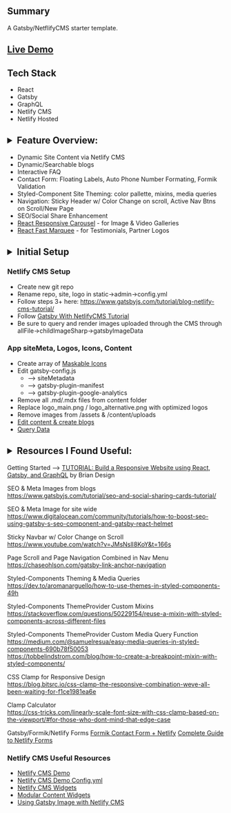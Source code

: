 ## Summary
A Gatsby/NetflifyCMS starter template.  

## [Live Demo](https://gatsby-netlify-cms-starter-template-plus.netlify.app/)

## Tech Stack
  * React
  * Gatsby
  * GraphQL
  * Netlify CMS
  * Netlify Hosted

## <details><summary>Feature Overview:</summary><br/>

  * Dynamic Site Content via Netlify CMS
  * Dynamic/Searchable blogs
  * Interactive FAQ
  * Contact Form: Floating Labels, Auto Phone Number Formating, Formik Validation 
  * Styled-Component Site Theming: color pallette, mixins, media queries 
  * Navigation: Sticky Header w/ Color Change on scroll, Active Nav Btns on Scroll/New Page
  * SEO/Social Share Enhancement
  * [React Responsive Carousel](https://www.npmjs.com/package/react-responsive-carousel) - for Image & Video Galleries
  * [React Fast Marquee](https://www.npmjs.com/package/react-fast-marquee) - for Testimonials, Partner Logos
</details>

## <details><summary>Initial Setup</summary><br/>

### Netlify CMS Setup
  * Create new git repo
  * Rename repo, site, logo in static->admin->config.yml
  * Follow steps 3+ here: https://www.gatsbyjs.com/tutorial/blog-netlify-cms-tutorial/
  * Follow [Gatsby With NetlifyCMS Tutorial](https://www.youtube.com/watch?v=IWmVSm2KevY)
  * Be sure to query and render images uploaded through the CMS through allFile->childImageSharp->gatsbyImageData

### App siteMeta, Logos, Icons, Content
  * Create array of [Maskable Icons](https://maskable.app/editor)
  * Edit gatsby-config.js
      * --> siteMetadata
      * --> gatsby-plugin-manifest
      * --> gatsby-plugin-google-analytics
  * Remove all .md/.mdx files from content folder
  * Replace logo_main.png / logo_alternative.png with optimized logos
  * Remove images from /assets & /content/uploads
  * [Edit content & create blogs](http://localhost:8000/admin/)
  * [Query Data](http://localhost:8000/___graphql)
</details>

## <details><summary>Resources I Found Useful:</summary><br/>

Getting Started --> 
[TUTORIAL: Build a Responsive Website using React, Gatsby, and GraphQL](https://www.youtube.com/watch?v=smHhNzM5Uo4&t=270s)
by Brian Design

SEO & Meta Images from blogs  
https://www.gatsbyjs.com/tutorial/seo-and-social-sharing-cards-tutorial/


SEO & Meta Image for site wide  
https://www.digitalocean.com/community/tutorials/how-to-boost-seo-using-gatsby-s-seo-component-and-gatsby-react-helmet


Sticky Navbar w/ Color Change on Scroll  
https://www.youtube.com/watch?v=JMsNslI8KoY&t=166s

Page Scroll and Page Navigation Combined in Nav Menu
https://chaseohlson.com/gatsby-link-anchor-navigation


Styled-Components Theming &  Media Queries  
https://dev.to/aromanarguello/how-to-use-themes-in-styled-components-49h


Styled-Components ThemeProvider Custom Mixins  
https://stackoverflow.com/questions/50229154/reuse-a-mixin-with-styled-components-across-different-files


Styled-Components ThemeProvider Custom Media Query Function  
https://medium.com/@samuelresua/easy-media-queries-in-styled-components-690b78f50053  
https://tobbelindstrom.com/blog/how-to-create-a-breakpoint-mixin-with-styled-components/


CSS Clamp for Responsive Design  
https://blog.bitsrc.io/css-clamp-the-responsive-combination-weve-all-been-waiting-for-f1ce1981ea6e


Clamp Calculator  
https://css-tricks.com/linearly-scale-font-size-with-css-clamp-based-on-the-viewport/#for-those-who-dont-mind-that-edge-case


Gatsby/Formik/Netlify Forms
[Formik Contact Form + Netlify](https://www.derekaspaulding.com/blog/simple-contact-form-with-gatsby-formik-and-netlify/)
[Complete Guide to Netlify Forms](https://www.stackbit.com/blog/complete-guide-netlify-forms/)


### Netlify CMS Useful Resources
  * [Netlify CMS Demo](https://cms-demo.netlify.com/#/collections/settings/entries/authors)
  * [Netlify CMS Demo Config.yml](https://github.com/netlify/netlify-cms/blob/master/dev-test/config.yml)
  * [Netlify CMS Widgets](]https://www.netlifycms.org/docs/widgets/)
  * [Modular Content Widgets](https://www.youtube.com/watch?v=R4rLx6wTqMw)
  * [Using Gatsby Image with Netlify CMS](https://www.frontendstumbles.com/using-gatsby-image-with-netlify-cms/)
</details>
